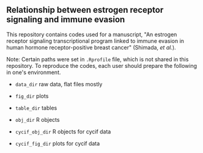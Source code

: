 ## Relationship between estrogen receptor signaling and immune evasion

This repository contains codes used for a manuscript, 
"An estrogen receptor signaling transcriptional program linked to immune evasion in human hormone receptor-positive breast cancer"
 (Shimada, *et al.*).

Note:
Certain paths were set in `.Rprofile` file, which is not shared in this repository. To reproduce the codes, each user should prepare the following in one's environment.

- `data_dir` raw data, flat files mostly
- `fig_dir` plots 
- `table_dir` tables
- `obj_dir` R objects

- `cycif_obj_dir` R objects for cycif data
- `cycif_fig_dir` plots for cycif data
